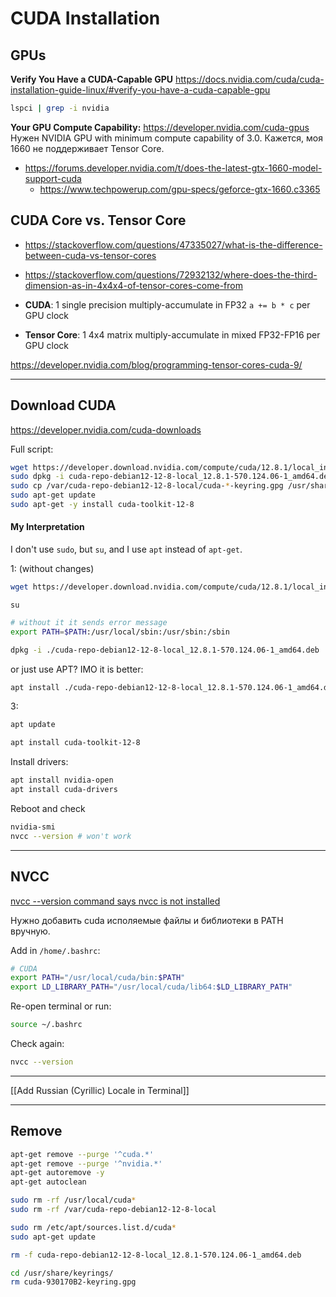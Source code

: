 
# CUDA Installation

## GPUs

**Verify You Have a CUDA-Capable GPU**
https://docs.nvidia.com/cuda/cuda-installation-guide-linux/#verify-you-have-a-cuda-capable-gpu
```sh
lspci | grep -i nvidia
```

**Your GPU Compute Capability:** https://developer.nvidia.com/cuda-gpus
Нужен NVIDIA GPU with minimum compute capability of 3.0.
Кажется, моя 1660 не поддерживает Tensor Core.

- https://forums.developer.nvidia.com/t/does-the-latest-gtx-1660-model-support-cuda
	- https://www.techpowerup.com/gpu-specs/geforce-gtx-1660.c3365

## CUDA Core vs. Tensor Core
- https://stackoverflow.com/questions/47335027/what-is-the-difference-between-cuda-vs-tensor-cores
- https://stackoverflow.com/questions/72932132/where-does-the-third-dimension-as-in-4x4x4-of-tensor-cores-come-from

- **CUDA**: 1 single precision multiply-accumulate in FP32 `a += b * c` per GPU clock
- **Tensor Core**: 1 4x4 matrix multiply-accumulate in mixed FP32-FP16 per GPU clock

https://developer.nvidia.com/blog/programming-tensor-cores-cuda-9/

---

## Download CUDA

https://developer.nvidia.com/cuda-downloads

Full script:
```sh
wget https://developer.download.nvidia.com/compute/cuda/12.8.1/local_installers/cuda-repo-debian12-12-8-local_12.8.1-570.124.06-1_amd64.deb
sudo dpkg -i cuda-repo-debian12-12-8-local_12.8.1-570.124.06-1_amd64.deb
sudo cp /var/cuda-repo-debian12-12-8-local/cuda-*-keyring.gpg /usr/share/keyrings/
sudo apt-get update
sudo apt-get -y install cuda-toolkit-12-8
```

#### My Interpretation
I don't use `sudo`, but `su`, and I use `apt` instead of `apt-get`.

1: (without changes)
```sh
wget https://developer.download.nvidia.com/compute/cuda/12.8.1/local_installers/cuda-repo-debian12-12-8-local_12.8.1-570.124.06-1_amd64.deb
```

`su`
```sh
# without it it sends error message
export PATH=$PATH:/usr/local/sbin:/usr/sbin:/sbin

dpkg -i ./cuda-repo-debian12-12-8-local_12.8.1-570.124.06-1_amd64.deb
```
or just use APT? IMO it is better:
```sh
apt install ./cuda-repo-debian12-12-8-local_12.8.1-570.124.06-1_amd64.deb
```

3:
```sh
apt update

apt install cuda-toolkit-12-8
```

Install drivers:
```sh
apt install nvidia-open
apt install cuda-drivers
```

Reboot and check
```sh
nvidia-smi
nvcc --version # won't work
```

---

## NVCC

[nvcc --version command says nvcc is not installed](https://askubuntu.com/questions/885610/nvcc-version-command-says-nvcc-is-not-installed)

Нужно добавить cuda исполяемые файлы и библиотеки в PATH вручную.

Add in `/home/.bashrc`:
```sh
# CUDA
export PATH="/usr/local/cuda/bin:$PATH"
export LD_LIBRARY_PATH="/usr/local/cuda/lib64:$LD_LIBRARY_PATH"
```

Re-open terminal or run:
```sh
source ~/.bashrc
```
Check again:
```sh
nvcc --version
```

---

[[Add Russian (Cyrillic) Locale in Terminal]]

---

## Remove

```sh
apt-get remove --purge '^cuda.*'
apt-get remove --purge '^nvidia.*'
apt-get autoremove -y
apt-get autoclean
```

```sh
sudo rm -rf /usr/local/cuda*
sudo rm -rf /var/cuda-repo-debian12-12-8-local
```

```sh
sudo rm /etc/apt/sources.list.d/cuda*
sudo apt-get update
```

```sh
rm -f cuda-repo-debian12-12-8-local_12.8.1-570.124.06-1_amd64.deb
```

```sh
cd /usr/share/keyrings/
rm cuda-930170B2-keyring.gpg
```
